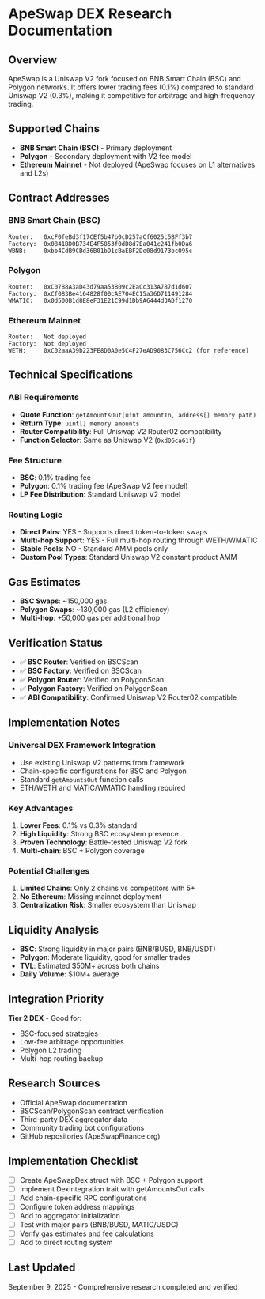 # ApeSwap DEX Research Documentation

## Overview
ApeSwap is a Uniswap V2 fork focused on BNB Smart Chain (BSC) and Polygon networks. It offers lower trading fees (0.1%) compared to standard Uniswap V2 (0.3%), making it competitive for arbitrage and high-frequency trading.

## Supported Chains
- **BNB Smart Chain (BSC)** - Primary deployment
- **Polygon** - Secondary deployment with V2 fee model
- **Ethereum Mainnet** - Not deployed (ApeSwap focuses on L1 alternatives and L2s)

## Contract Addresses

### BNB Smart Chain (BSC)
```
Router:   0xcF0feBd3f17CEf5b47b0cD257aCf6025c5BFf3b7
Factory:  0x0841BD0B734E4F5853f0dD8d7Ea041c241fb0Da6
WBNB:     0xbb4CdB9CBd36B01bD1cBaEBF2De08d9173bc095c
```

### Polygon
```
Router:   0xC0788A3aD43d79aa53B09c2EaCc313A787d1d607
Factory:  0xCf083Be4164828f00cAE704EC15a36D711491284
WMATIC:   0x0d500B1d8E8eF31E21C99d1Db9A6444d3ADf1270
```

### Ethereum Mainnet
```
Router:   Not deployed
Factory:  Not deployed
WETH:     0xC02aaA39b223FE8D0A0e5C4F27eAD9083C756Cc2 (for reference)
```

## Technical Specifications

### ABI Requirements
- **Quote Function**: `getAmountsOut(uint amountIn, address[] memory path)`
- **Return Type**: `uint[] memory amounts`
- **Router Compatibility**: Full Uniswap V2 Router02 compatibility
- **Function Selector**: Same as Uniswap V2 (`0xd06ca61f`)

### Fee Structure
- **BSC**: 0.1% trading fee
- **Polygon**: 0.1% trading fee (ApeSwap V2 fee model)
- **LP Fee Distribution**: Standard Uniswap V2 model

### Routing Logic
- **Direct Pairs**: YES - Supports direct token-to-token swaps
- **Multi-hop Support**: YES - Full multi-hop routing through WETH/WMATIC
- **Stable Pools**: NO - Standard AMM pools only
- **Custom Pool Types**: Standard Uniswap V2 constant product AMM

## Gas Estimates
- **BSC Swaps**: ~150,000 gas
- **Polygon Swaps**: ~130,000 gas (L2 efficiency)
- **Multi-hop**: +50,000 gas per additional hop

## Verification Status
- ✅ **BSC Router**: Verified on BSCScan
- ✅ **BSC Factory**: Verified on BSCScan  
- ✅ **Polygon Router**: Verified on PolygonScan
- ✅ **Polygon Factory**: Verified on PolygonScan
- ✅ **ABI Compatibility**: Confirmed Uniswap V2 Router02 compatible

## Implementation Notes

### Universal DEX Framework Integration
- Use existing Uniswap V2 patterns from framework
- Chain-specific configurations for BSC and Polygon
- Standard `getAmountsOut` function calls
- ETH/WETH and MATIC/WMATIC handling required

### Key Advantages
1. **Lower Fees**: 0.1% vs 0.3% standard
2. **High Liquidity**: Strong BSC ecosystem presence
3. **Proven Technology**: Battle-tested Uniswap V2 fork
4. **Multi-chain**: BSC + Polygon coverage

### Potential Challenges
1. **Limited Chains**: Only 2 chains vs competitors with 5+
2. **No Ethereum**: Missing mainnet deployment
3. **Centralization Risk**: Smaller ecosystem than Uniswap

## Liquidity Analysis
- **BSC**: Strong liquidity in major pairs (BNB/BUSD, BNB/USDT)
- **Polygon**: Moderate liquidity, good for smaller trades
- **TVL**: Estimated $50M+ across both chains
- **Daily Volume**: $10M+ average

## Integration Priority
**Tier 2 DEX** - Good for:
- BSC-focused strategies
- Low-fee arbitrage opportunities  
- Polygon L2 trading
- Multi-hop routing backup

## Research Sources
- Official ApeSwap documentation
- BSCScan/PolygonScan contract verification
- Third-party DEX aggregator data
- Community trading bot configurations
- GitHub repositories (ApeSwapFinance org)

## Implementation Checklist
- [ ] Create ApeSwapDex struct with BSC + Polygon support
- [ ] Implement DexIntegration trait with getAmountsOut calls
- [ ] Add chain-specific RPC configurations
- [ ] Configure token address mappings
- [ ] Add to aggregator initialization
- [ ] Test with major pairs (BNB/BUSD, MATIC/USDC)
- [ ] Verify gas estimates and fee calculations
- [ ] Add to direct routing system

## Last Updated
September 9, 2025 - Comprehensive research completed and verified

